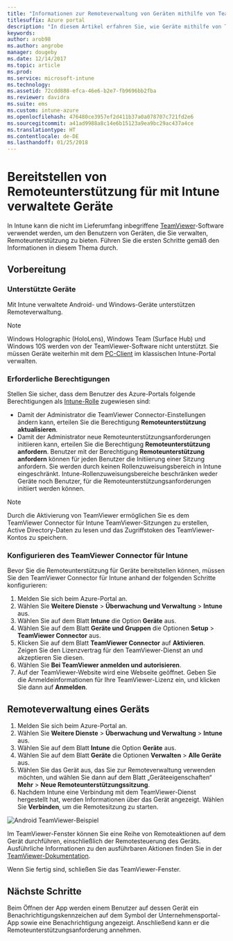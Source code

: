 ```yaml
---
title: "Informationen zur Remoteverwaltung von Geräten mithilfe von TeamViewer"
titlesuffix: Azure portal
description: "In diesem Artikel erfahren Sie, wie Geräte mithilfe von TeamViewer remote verwaltet werden."
keywords: 
author: arob98
ms.author: angrobe
manager: dougeby
ms.date: 12/14/2017
ms.topic: article
ms.prod: 
ms.service: microsoft-intune
ms.technology: 
ms.assetid: 72cdd888-efca-46e6-b2e7-fb9696bb2fba
ms.reviewer: davidra
ms.suite: ems
ms.custom: intune-azure
ms.openlocfilehash: 476480ce3957ef2d411b37a0a078707c721fd2e6
ms.sourcegitcommit: a41ad9988a8c14e6b15123a9ea9bc29ac437a4ce
ms.translationtype: HT
ms.contentlocale: de-DE
ms.lasthandoff: 01/25/2018
---
```

# <a name="provide-remote-assistance-for-intune-managed-devices"></a>Bereitstellen von Remoteunterstützung für mit Intune verwaltete Geräte

In Intune kann die nicht im Lieferumfang inbegriffene [TeamViewer](https://www.teamviewer.com)-Software verwendet werden, um den Benutzern von Geräten, die Sie verwalten, Remoteunterstützung zu bieten. Führen Sie die ersten Schritte gemäß den Informationen in diesem Thema durch.

## <a name="before-you-start"></a>Vorbereitung

### <a name="supported-devices"></a>Unterstützte Geräte

Mit Intune verwaltete Android- und Windows-Geräte unterstützen Remoteverwaltung.

>[!NOTE]
>Windows Holographic (HoloLens), Windows Team (Surface Hub) und Windows 10S werden von der TeamViewer-Software nicht unterstützt. Sie müssen Geräte weiterhin mit dem [PC-Client](/intune-classic/deploy-use/pc-management-comparison?toc=/intune/toc.json) im klassischen Intune-Portal verwalten.



### <a name="required-permissions"></a>Erforderliche Berechtigungen

Stellen Sie sicher, dass dem Benutzer des Azure-Portals folgende Berechtigungen als [Intune-Rolle](https://docs.microsoft.com/intune-azure/access-control/role-based-access-control) zugewiesen sind:
- Damit der Administrator die TeamViewer Connector-Einstellungen ändern kann, erteilen Sie die Berechtigung **Remoteunterstützung aktualisieren**.
- Damit der Administrator neue Remoteunterstützungsanforderungen initiieren kann, erteilen Sie die Berechtigung **Remoteunterstützung anfordern**. Benutzer mit der Berechtigung **Remoteunterstützung anfordern** können für jeden Benutzer die Initiierung einer Sitzung anfordern. Sie werden durch keinen Rollenzuweisungsbereich in Intune eingeschränkt. Intune-Rollenzuweisungsbereiche beschränken weder Geräte noch Benutzer, für die Remoteunterstützungsanforderungen initiiert werden können.

>[!NOTE]
>Durch die Aktivierung von TeamViewer ermöglichen Sie es dem TeamViewer Connector für Intune TeamViewer-Sitzungen zu erstellen, Active Directory-Daten zu lesen und das Zugriffstoken des TeamViewer-Kontos zu speichern.

### <a name="configure-the-intune-teamviewer-connector"></a>Konfigurieren des TeamViewer Connector für Intune

Bevor Sie die Remoteunterstützung für Geräte bereitstellen können, müssen Sie den TeamViewer Connector für Intune anhand der folgenden Schritte konfigurieren:


1. Melden Sie sich beim Azure-Portal an.
2. Wählen Sie **Weitere Dienste** > **Überwachung und Verwaltung** > **Intune** aus.
3. Wählen Sie auf dem Blatt **Intune** die Option **Geräte** aus.
4. Wählen Sie auf dem Blatt **Geräte und Gruppen** die Optionen **Setup** > **TeamViewer Connector** aus.
5. Klicken Sie auf dem Blatt **TeamViewer Connector** auf **Aktivieren**. Zeigen Sie den Lizenzvertrag für den TeamViewer-Dienst an und akzeptieren Sie diesen.
6. Wählen Sie **Bei TeamViewer anmelden und autorisieren**.
7. Auf der TeamViewer-Website wird eine Webseite geöffnet. Geben Sie die Anmeldeinformationen für Ihre TeamViewer-Lizenz ein, und klicken Sie dann auf **Anmelden**.


## <a name="how-to-remotely-administer-a-device"></a>Remoteverwaltung eines Geräts

1. Melden Sie sich beim Azure-Portal an.
2. Wählen Sie **Weitere Dienste** > **Überwachung und Verwaltung** > **Intune** aus.
3. Wählen Sie auf dem Blatt **Intune** die Option **Geräte** aus.
4. Wählen Sie auf dem Blatt **Geräte** die Optionen **Verwalten** > **Alle Geräte** aus.
5. Wählen Sie das Gerät aus, das Sie zur Remoteverwaltung verwenden möchten, und wählen Sie dann auf dem Blatt „Geräteeigenschaften“ **Mehr** > **Neue Remoteunterstützungssitzung**.
6. Nachdem Intune eine Verbindung mit dem TeamViewer-Dienst hergestellt hat, werden Informationen über das Gerät angezeigt. Wählen Sie **Verbinden**, um die Remotesitzung zu starten.

![Android TeamViewer-Beispiel](./media/android-teamviewer.png)

Im TeamViewer-Fenster können Sie eine Reihe von Remoteaktionen auf dem Gerät durchführen, einschließlich der Remotesteuerung des Geräts. Ausführliche Informationen zu den ausführbaren Aktionen finden Sie in der [TeamViewer-Dokumentation](https://www.teamviewer.com/support/documents/).

Wenn Sie fertig sind, schließen Sie das TeamViewer-Fenster.

## <a name="next-steps"></a>Nächste Schritte

Beim Öffnen der App werden einem Benutzer auf dessen Gerät ein Benachrichtigungskennzeichen auf dem Symbol der Unternehmensportal-App sowie eine Benachrichtigung angezeigt. Anschließend kann er die Remoteunterstützungsanforderung annehmen.
